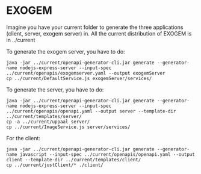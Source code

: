 # EXOGEM

Imagine you have your current folder to generate the three applications (client, server, exogem server) in. All the current distribution of EXOGEM is in ../current

To generate the exogem server, you have to do:
```
java -jar ../current/openapi-generator-cli.jar generate --generator-name nodejs-express-server --input-spec ../current/openapis/exogemserver.yaml --output exogemServer
cp ../current/DefaultService.js exogemServer/services/
```

To generate the server, you have to do:

```
java -jar ../current/openapi-generator-cli.jar generate --generator-name nodejs-express-server --input-spec ../current/openapis/openapi.yaml --output server --template-dir ../current/templates/server/
cp -a ../current/uppaal server/
cp ../current/ImageService.js server/services/
```

For the client:
```
java -jar ../current/openapi-generator-cli.jar generate --generator-name javascript --input-spec ../current/openapis/openapi.yaml --output client --template-dir ../current/templates/client/
cp ../current/justClient/* ./client/
```
